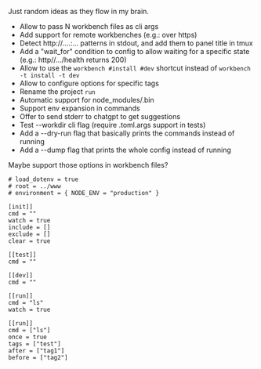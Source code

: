 Just random ideas as they flow in my brain.

- Allow to pass N workbench files as cli args
- Add support for remote workbenches (e.g.: over https)
- Detect http://....:... patterns in stdout, and add them to panel title in tmux
- Add a "wait_for" condition to config to allow waiting for a specific state (e.g.: http//.../health returns 200)
- Allow to use the `workbench #install #dev` shortcut instead of `workbench -t install -t dev`
- Allow to configure options for specific tags
- Rename the project `run`
- Automatic support for node_modules/.bin
- Support env expansion in commands
- Offer to send stderr to chatgpt to get suggestions
- Test --workdir cli flag (require .toml.args support in tests)
- Add a --dry-run flag that basically prints the commands instead of running
- Add a --dump flag that prints the whole config instead of running

Maybe support those options in workbench files?

```
# load_dotenv = true
# root = ../www
# environment = { NODE_ENV = "production" }

[init]]
cmd = ""
watch = true
include = []
exclude = []
clear = true

[[test]]
cmd = ""

[[dev]]
cmd = ""

[[run]]
cmd = "ls"
watch = true

[[run]]
cmd = ["ls"]
once = true
tags = ["test"]
after = ["tag1"]
before = ["tag2"]
```
